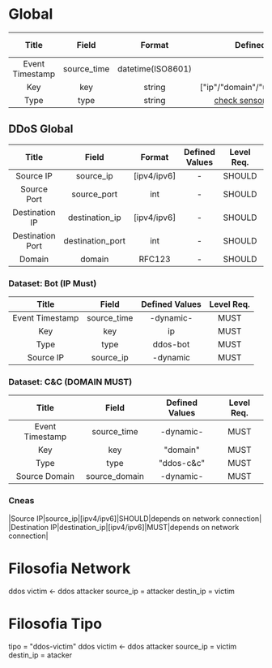 # Global

|Title|Field|Format|Defined Values|Level Req.|Example|Description|
|:---:|:---:|:---:|:---:|:---:|:---:|:-----------:|
|Event Timestamp|source_time|datetime(ISO8601)|-|MUST|2014-07-15T00:16:29+00:00||
|Key|key|string|["ip"/"domain"/"url"/"email"/"uri"]|MUST|domain|....|
|Type|type|string|[check sensors type values](http://nowhere.com)|MUST|malicious-website|....|

## DDoS Global
|Title|Field|Format|Defined Values|Level Req.|Example|Description|
|:---:|:---:|:---:|:---:|:---:|:---:|:-----------:|
|Source IP|source_ip|[ipv4/ipv6]|-|SHOULD|193.136.2.192|.---|
|Source Port|source_port|int|-|SHOULD|4234|.---|
|Destination IP|destination_ip|[ipv4/ipv6]|-|SHOULD|193.136.100.192|.---|
|Destination Port|destination_port|int|-|SHOULD|53|.---|
|Domain|domain|RFC123|-|SHOULD|www.botfree.eu|.---|

### Dataset: Bot (IP Must)

|Title|Field|Defined Values|Level Req.|
|:---:|:---:|:---:|:---:|
|Event Timestamp|source_time|-dynamic-|MUST|
|Key|key|ip|MUST|
|Type|type|ddos-bot|MUST|
|Source IP|source_ip|-dynamic|MUST|

### Dataset: C&C (DOMAIN MUST)
|Title|Field|Defined Values|Level Req.|
|:---:|:---:|:---:|:---:|
|Event Timestamp|source_time|-dynamic-|MUST|
|Key|key|"domain"|MUST|
|Type|type|"ddos-c&c"|MUST|
|Source Domain|source_domain|-dynamic-|MUST|


### Cneas
|Source IP|source_ip|[ipv4/ipv6]|SHOULD|depends on network connection|
|Destination IP|destination_ip|[ipv4/ipv6]|MUST|depends on network connection|

Filosofia Network
===========
ddos victim <- ddos attacker
source_ip = attacker
destin_ip = victim  


Filosofia Tipo
===========
tipo = "ddos-victim"
ddos victim <- ddos attacker
source_ip = victim
destin_ip = atacker  
